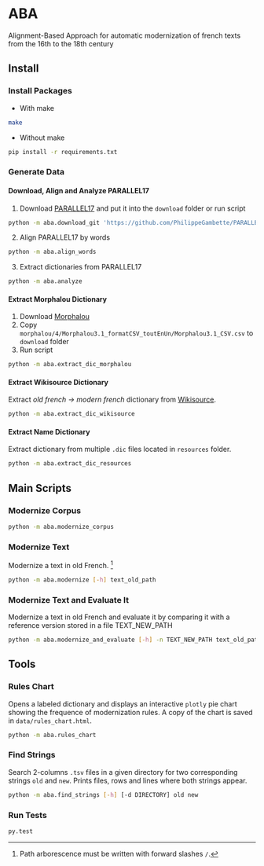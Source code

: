# ABA

Alignment-Based Approach for automatic modernization of french texts from the 16th to the 18th century

## Install

### Install Packages

* With make

```bash
make
```

* Without make

```bash
pip install -r requirements.txt
```

### Generate Data

#### Download, Align and Analyze PARALLEL17

1. Download [PARALLEL17](https://github.com/e-ditiones/PARALLEL17) and put it into the `download` folder or run script

```bash
python -m aba.download_git 'https://github.com/PhilippeGambette/PARALLEL17.git'
```

2. Align PARALLEL17 by words

```bash
python -m aba.align_words
```

3. Extract dictionaries from PARALLEL17

```bash
python -m aba.analyze
```

#### Extract Morphalou Dictionary

1. Download [Morphalou](https://www.ortolang.fr/market/lexicons/morphalou)
2. Copy `morphalou/4/Morphalou3.1_formatCSV_toutEnUn/Morphalou3.1_CSV.csv` to `download` folder
3. Run script

```bash
python -m aba.extract_dic_morphalou
```

#### Extract Wikisource Dictionary

Extract *old french → modern french* dictionary from [Wikisource](https://fr.wikisource.org/wiki/Wikisource:Dictionnaire).

```bash
python -m aba.extract_dic_wikisource
```

#### Extract Name Dictionary

Extract dictionary from multiple `.dic` files located in `resources` folder.

```bash
python -m aba.extract_dic_resources
```

## Main Scripts

### Modernize Corpus

```bash
python -m aba.modernize_corpus
```

### Modernize Text

Modernize a text in old French. [^*]

```bash
python -m aba.modernize [-h] text_old_path
```

### Modernize Text and Evaluate It

Modernize a text in old French and evaluate it by comparing it with a reference version stored in a file TEXT_NEW_PATH

```bash
python -m aba.modernize_and_evaluate [-h] -n TEXT_NEW_PATH text_old_path
```

## Tools

### Rules Chart

Opens a labeled dictionary and displays an interactive `plotly` pie chart showing the frequence of modernization rules. A copy of the chart is saved in `data/rules_chart.html`.

```bash
python -m aba.rules_chart
```

### Find Strings

Search 2-columns `.tsv` files in a given directory for two corresponding strings `old` and `new`.
Prints files, rows and lines where both strings appear.

```bash
python -m aba.find_strings [-h] [-d DIRECTORY] old new
```

### Run Tests

```bash
py.test
```

[^*]: Path arborescence must be written with forward slashes `/`.